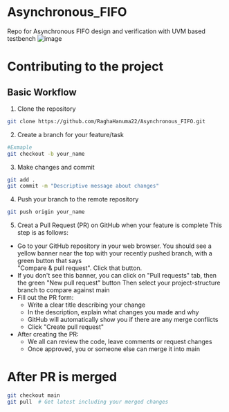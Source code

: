 # Asynchronous_FIFO
Repo for Asynchronous FIFO design and verification with UVM based testbench
![image](https://github.com/user-attachments/assets/0d7d11f9-8811-41b6-a0c8-6ef13e4794a0)


# Contributing to the project
## Basic Workflow
1. Clone the repository
```bash
git clone https://github.com/RaghaHanuma22/Asynchronous_FIFO.git
```
2. Create a branch for your feature/task
```bash
#Exmaple
git checkout -b your_name 
```
3. Make changes and commit
```bash
git add .
git commit -m "Descriptive message about changes"
```
4. Push your branch to the remote repository
```bash
git push origin your_name 
```
5. Creat a Pull Request (PR) on GitHub when your feature is complete
This step is as follows: 
- Go to your GitHub repository in your web browser. You should see a yellow banner near the top with your recently pushed branch, with a green button that says  
"Compare & pull request". Click that button.
- If you don't see this banner, you can click on "Pull requests" tab, then the green "New pull request" button
Then select your project-structure branch to compare against main
- Fill out the PR form:
    - Write a clear title describing your change
    - In the description, explain what changes you made and why
    - GitHub will automatically show you if there are any merge conflicts
    - Click "Create pull request"
- After creating the PR:
    - We all  can review the code, leave comments or request changes
    - Once approved, you or someone else  can merge it into main

# After PR is merged
```bash
git checkout main
git pull  # Get latest including your merged changes
```
